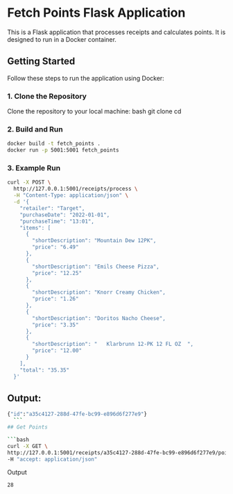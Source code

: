 # Fetch Points Flask Application

This is a Flask application that processes receipts and calculates points. It is designed to run in a Docker container.


## Getting Started

Follow these steps to run the application using Docker:

### 1. Clone the Repository

Clone the repository to your local machine:
bash
git clone <repository-url>
cd <repository-directory>

### 2. Build and Run
```bash
docker build -t fetch_points . 
docker run -p 5001:5001 fetch_points
```

### 3. Example Run
```bash 
curl -X POST \
  http://127.0.0.1:5001/receipts/process \
  -H "Content-Type: application/json" \
  -d '{
    "retailer": "Target",
    "purchaseDate": "2022-01-01",
    "purchaseTime": "13:01",
    "items": [
      {
        "shortDescription": "Mountain Dew 12PK",
        "price": "6.49"
      },
      {
        "shortDescription": "Emils Cheese Pizza",
        "price": "12.25"
      },
      {
        "shortDescription": "Knorr Creamy Chicken",
        "price": "1.26"
      },
      {
        "shortDescription": "Doritos Nacho Cheese",
        "price": "3.35"
      },
      {
        "shortDescription": "   Klarbrunn 12-PK 12 FL OZ  ",
        "price": "12.00"
      }
    ],
    "total": "35.35"
  }'
  ```
 ## Output: 
  ```bash
  {"id":"a35c4127-288d-47fe-bc99-e896d6f277e9"}
    ```
## Get Points

```bash
curl -X GET \
  http://127.0.0.1:5001/receipts/a35c4127-288d-47fe-bc99-e896d6f277e9/points \
  -H "accept: application/json"
```
Output

```bash
28
```